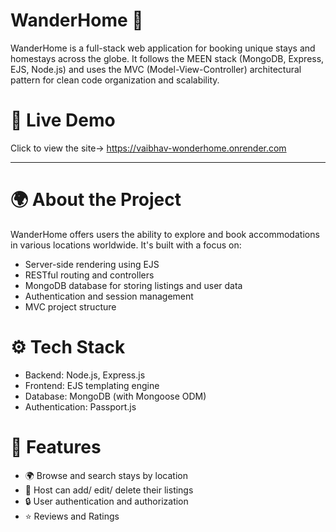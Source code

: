# WanderHome 🏡
WanderHome is a full-stack web application for booking unique stays and homestays across the globe. It follows the MEEN stack (MongoDB, Express, EJS, Node.js) and uses the MVC (Model-View-Controller) architectural pattern for clean code organization and scalability.

# 🚀 Live Demo
Click to view the site-> https://vaibhav-wonderhome.onrender.com

---

# 🌍 About the Project
WanderHome offers users the ability to explore and book accommodations in various locations worldwide. It's built with a focus on:

- Server-side rendering using EJS
- RESTful routing and controllers
- MongoDB database for storing listings and user data
- Authentication and session management
- MVC project structure

#  ⚙️ Tech Stack
- Backend: Node.js, Express.js
- Frontend: EJS templating engine
- Database: MongoDB (with Mongoose ODM)
- Authentication: Passport.js

#  🚀 Features
- 🌍 Browse and search stays by location
- 📝 Host can add/ edit/ delete their listings
- 🔒 User authentication and authorization
- ⭐ Reviews and Ratings
